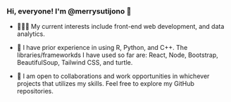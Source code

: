 ### Hi, everyone! I'm @merrysutijono 👋

- 👩🏻‍💻 My current interests include front-end web development, and data analytics. 

- 🍃 I have prior experience in using R, Python, and C++. The libraries/frameworkds I have used so far are: React, Node, Bootstrap, BeautifulSoup, Tailwind CSS, and turtle.

- 🌻 I am open to collaborations and work opportunities in whichever projects that utilizes my skills. Feel free to explore my GitHub repositories.
